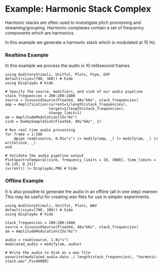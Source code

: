 # Example: Harmonic Stack Complex

Harmonic stacks are often used to investigate pitch processing and streaming/grouping.
Harmonic complexes contain a set of frequency components which are harmonics.

In this example we generate a harmonic stack which is modulated at 15 Hz.

### Realtime Example

In this example we process the audio in 10 millisecond frames.

```@example realtime
using AuditoryStimuli, Unitful, Plots, Pipe, DSP
default(size=(700, 300)) # hide
using DisplayAs # hide

# Specify the source, modifiers, and sink of our audio pipeline
stack_frequencies = 200:200:2400
source = SinusoidSource(Float64, 48u"kHz", stack_frequencies)
amp = Amplification(current=1/length(stack_frequencies),
                    target=1/length(stack_frequencies),
                    change_limit=1)
am = AmplitudeModulation(15u"Hz")
sink = DummySampleSink(Float64, 48u"kHz", 1)

# Run real time audio processing
for frame = 1:100
    @pipe read(source, 0.01u"s") |> modify(amp, _) |> modify(am, _) |> write(sink, _)
end

# Validate the audio pipeline output
PlotSpectroTemporal(sink, frequency_limits = [0, 3000], time_limits = [0.135, 0.33])
current() |> DisplayAs.PNG # hide
```



### Offline Example

It is also possible to generate the audio in an offline (all in one step) manner.
This may be useful for creating wav files for use in simpler experiments.

```@example offline
using AuditoryStimuli, Unitful, Plots, WAV
default(size=(700, 300)) # hide
using DisplayAs # hide

stack_frequencies = 200:200:2400
source = SinusoidSource(Float64, 48u"kHz", stack_frequencies)
am = AmplitudeModulation(15u"Hz")

audio = read(source, 1.0u"s") 
modulated_audio = modify(am, audio) 

# Write the audio to disk as a wav file
wavwrite(modulated_audio.data ./ length(stack_frequencies), "harmonic-stack.wav",Fs=48000)
```
